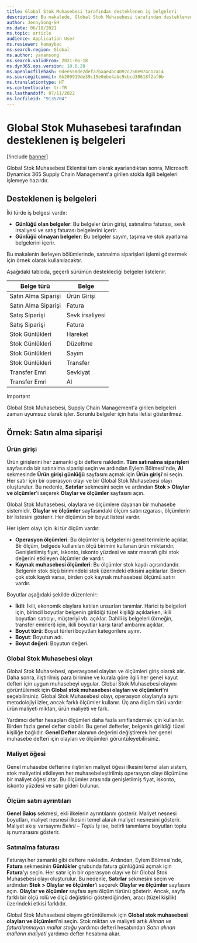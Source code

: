 ```yaml
---
title: Global Stok Muhasebesi tarafından desteklenen iş belgeleri
description: Bu makalede, Global Stok Muhasebesi tarafından desteklenen iş belgeleri listelenmektedir. Ayrıca, satınalma siparişi belgeleri için ayrıntılı bir örnek sağlar.
author: JennySong-SH
ms.date: 06/18/2021
ms.topic: article
audience: Application User
ms.reviewer: kamaybac
ms.search.region: Global
ms.author: yanansong
ms.search.validFrom: 2021-06-18
ms.dyn365.ops.version: 10.0.20
ms.openlocfilehash: 0dee558de2defa7baae4bc4097c750e974c12a14
ms.sourcegitcommit: 6b209919de39c15e0ebe4abc9cbcd30618f2af0b
ms.translationtype: HT
ms.contentlocale: tr-TR
ms.lasthandoff: 07/11/2022
ms.locfileid: "9135704"
---
```

# <a name="business-documents-supported-by-global-inventory-accounting"></a>Global Stok Muhasebesi tarafından desteklenen iş belgeleri

[!include [banner](../includes/banner.md)]

Global Stok Muhasebesi Eklentisi tam olarak ayarlandıktan sonra, Microsoft Dynamics 365 Supply Chain Management'a girilen stokla ilgili belgeleri işlemeye hazırdır.

## <a name="supported-business-documents"></a>Desteklenen iş belgeleri

İki türde iş belgesi vardır:

- **Günlüğü olan belgeler**: Bu belgeler ürün girişi, satınalma faturası, sevk irsaliyesi ve satış faturası belgelerini içerir.
- **Günlüğü olmayan belgeler**: Bu belgeler sayım, taşıma ve stok ayarlama belgelerini içerir.

Bu makalenin ilerleyen bölümlerinde, satınalma siparişleri işlemi göstermek için örnek olarak kullanılacaktır.

Aşağıdaki tabloda, geçerli sürümün desteklediği belgeler listelenir.

| Belge türü      | Belge        |
|--------------------|-----------------|
| Satın Alma Siparişi     | Ürün Girişi |
| Satın Alma Siparişi     | Fatura         |
| Satış Siparişi        | Sevk irsaliyesi    |
| Satış Siparişi        | Fatura         |
| Stok Günlükleri | Hareket        |
| Stok Günlükleri | Düzeltme      |
| Stok Günlükleri | Sayım        |
| Stok Günlükleri | Transfer        |
| Transfer Emri     | Sevkiyat        |
| Transfer Emri     | Al         |

> [!IMPORTANT]
> Global Stok Muhasebesi, Supply Chain Management'a girilen belgeleri zaman uyumsuz olarak işler. Sorunlu belgeler için hata iletisi gösterilmez.

## <a name="example-purchase-order"></a>Örnek: Satın alma siparişi

### <a name="product-receipt"></a>Ürün girişi

Ürün girişlerini her zamanki gibi deftere nakledin. **Tüm satınalma siparişleri** sayfasında bir satınalma siparişi seçin ve ardından Eylem Bölmesi'nde, **Al** sekmesinde **Ürün girişi günlüğü** sayfasını açmak için **Ürün girişi**'ni seçin. Her satır için bir operasyon olayı ve bir Global Stok Muhasebesi olayı oluşturulur. Bu nedenle, **Satırlar** sekmesini seçin ve ardından **Stok \> Olaylar ve ölçümler**'i seçerek **Olaylar ve ölçümler** sayfasını açın.

Global Stok Muhasebesi, olaylara ve ölçümlere dayanan bir muhasebe sistemidir. **Olaylar ve ölçümler** sayfasındaki ölçüm satırı ızgarası, ölçümlerin bir listesini gösterir. Her ölçümün bir boyut listesi vardır.

Her işlem olayı için iki tür ölçüm vardır:

- **Operasyon ölçümleri**: Bu ölçümler iş belgelerini genel terimlerle açıklar. Bir ölçüm, belgede kullanılan ölçü birimini kullanan ürün miktarıdır. Genişletilmiş fiyat, iskonto, iskonto yüzdesi ve satır masrafı gibi stok değerini etkileyen ölçümler de vardır.
- **Kaynak muhasebesi ölçümleri**: Bu ölçümler stok kaydı açısındandır. Belgenin stok ölçü birimindeki stok üzerindeki etkisini açıklarlar. Birden çok stok kaydı varsa, birden çok kaynak muhasebesi ölçümü satırı vardır.

Boyutlar aşağıdaki şekilde düzenlenir:

- **İkili**: İkili, ekonomik olaylara katılan unsurları tanımlar. Harici iş belgeleri için, birincil boyutlar belgenin girildiği tüzel kişiliği açıklarken, ikili boyutları satıcıyı, müşteriyi vb. açıklar. Dahili iş belgeleri (örneğin, transfer emirleri) için, ikili boyutlar karşı taraf ambarını açıklar.
- **Boyut türü**: Boyut türleri boyutları kategorilere ayırır.
- **Boyut**: Boyutun adı.
- **Boyut değeri**: Boyutun değeri.

### <a name="global-inventory-accounting-event"></a>Global Stok Muhasebesi olayı

Global Stok Muhasebesi, operasyonel olayları ve ölçümleri giriş olarak alır. Daha sonra, iliştirilmiş para birimine ve kurala göre ilgili her genel kayut defteri için uygun muhasebeyi uygular. Global Stok Muhasebesi olayını görüntülemek için **Global stok muhasebesi olayları ve ölçümleri**'ni seçebilirsiniz. Global Stok Muhasebesi olayı, operasyon olaylarıyla aynı metodolojiyi izler, ancak farklı ölçümler kullanır. Üç ana ölçüm türü vardır: ürün maliyeti miktarı, ürün maliyeti ve fark.

Yardımcı defter hesapları ölçümleri daha fazla sınıflandırmak için kullanılır. Birden fazla genel defter olabilir. Bu genel defterler, belgenin girildiği tüzel kişiliğe bağlıdır. **Genel Defter** alanının değerini değiştirerek her genel muhasebe defteri için olayları ve ölçümleri görüntüleyebilirsiniz.

### <a name="cost-element"></a>Maliyet öğesi

Genel muhasebe defterine iliştirilen maliyet öğesi ilkesini temel alan sistem, stok maliyetini etkileyen her muhasebeleştirilmiş operasyon olayı ölçümüne bir maliyet öğesi atar. Bu ölçümler arasında genişletilmiş fiyat, iskonto, iskonto yüzdesi ve satır gideri bulunur.

### <a name="measurement-line-details"></a>Ölçüm satırı ayrıntıları

**Genel Bakış** sekmesi, ekli ilkelerin ayrıntılarını gösterir. Maliyet nesnesi boyutları, maliyet nesnesi ilkesini temel alarak maliyet nesnesini gösterir. Maliyet akışı varsayımı *Belirli – Toplu İş* ise, belirli tanımlama boyutları toplu iş numarasını gösterir.

### <a name="purchase-invoice"></a>Satınalma faturası

Faturayı her zamanki gibi deftere nakledin. Ardından, Eylem Bölmesi'nde, **Fatura** sekmesinin **Günlükler** grubunda fatura günlüğünü açmak için **Fatura**'yı seçin. Her satır için bir operasyon olayı ve bir Global Stok Muhasebesi olayı oluşturulur. Bu nedenle, **Satırlar** sekmesini seçin ve ardından **Stok \> Olaylar ve ölçümler**'i seçerek **Olaylar ve ölçümler** sayfasını açın. **Olaylar ve ölçümler** sayfası aynı ölçüm türünü gösterir. Ancak, sayfa farklı bir ölçü rolü ve ölçü değiştirici gösterdiğinden, aracı (tüzel kişilik) üzerindeki etkisi farklıdır.

Global Stok Muhasebesi olayını görüntülemek için **Global stok muhasebesi olayları ve ölçümleri**'ni seçin. Stok miktarı ve maliyeti artık *Alınan ve faturalanmayan mallar stoğu* yardımcı defteri hesabından *Satın alınan malların maliyeti* yardımcı defter hesabına akar.
